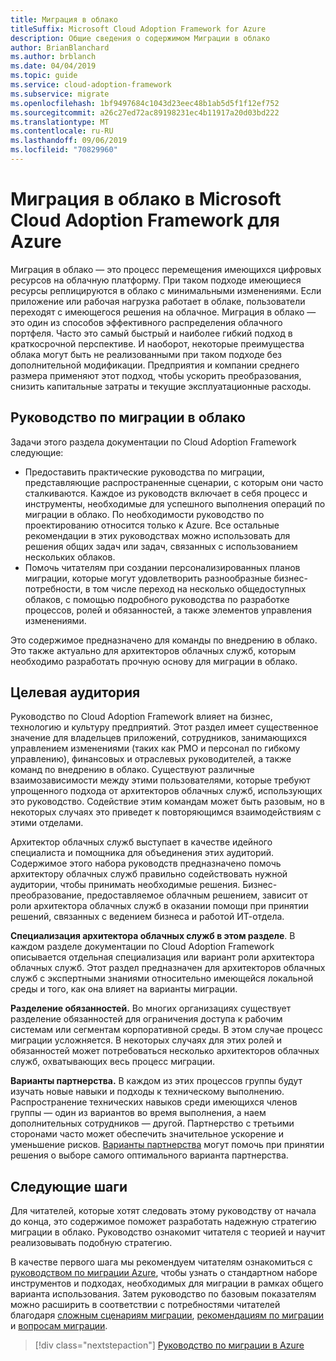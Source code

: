 ```yaml
---
title: Миграция в облако
titleSuffix: Microsoft Cloud Adoption Framework for Azure
description: Общие сведения о содержимом Миграции в облако
author: BrianBlanchard
ms.author: brblanch
ms.date: 04/04/2019
ms.topic: guide
ms.service: cloud-adoption-framework
ms.subservice: migrate
ms.openlocfilehash: 1bf9497684c1043d23eec48b1ab5d5f1f12ef752
ms.sourcegitcommit: a26c27ed72ac89198231ec4b11917a20d03bd222
ms.translationtype: MT
ms.contentlocale: ru-RU
ms.lasthandoff: 09/06/2019
ms.locfileid: "70829960"
---
```

# <a name="cloud-migration-in-the-microsoft-cloud-adoption-framework-for-azure"></a>Миграция в облако в Microsoft Cloud Adoption Framework для Azure

Миграция в облако — это процесс перемещения имеющихся цифровых ресурсов на облачную платформу. При таком подходе имеющиеся ресурсы реплицируются в облако с минимальными изменениями. Если приложение или рабочая нагрузка работает в облаке, пользователи переходят с имеющегося решения на облачное. Миграция в облако — это один из способов эффективного распределения облачного портфеля. Часто это самый быстрый и наиболее гибкий подход в краткосрочной перспективе. И наоборот, некоторые преимущества облака могут быть не реализованными при таком подходе без дополнительной модификации. Предприятия и компании среднего размера применяют этот подход, чтобы ускорить преобразования, снизить капитальные затраты и текущие эксплуатационные расходы.

## <a name="cloud-migration-guidance"></a>Руководство по миграции в облако

Задачи этого раздела документации по Cloud Adoption Framework следующие:

- Предоставить практические руководства по миграции, представляющие распространенные сценарии, с которым они часто сталкиваются. Каждое из руководств включает в себя процесс и инструменты, необходимые для успешного выполнения операций по миграции в облако. По необходимости руководство по проектированию относится только к Azure. Все остальные рекомендации в этих руководствах можно использовать для решения общих задач или задач, связанных с использованием нескольких облаков.
- Помочь читателям при создании персонализированных планов миграции, которые могут удовлетворить разнообразные бизнес-потребности, в том числе переход на несколько общедоступных облаков, с помощью подробного руководства по разработке процессов, ролей и обязанностей, а также элементов управления изменениями.

Это содержимое предназначено для команды по внедрению в облако. Это также актуально для архитекторов облачных служб, которым необходимо разработать прочную основу для миграции в облако.

## <a name="intended-audience"></a>Целевая аудитория

Руководство по Cloud Adoption Framework влияет на бизнес, технологию и культуру предприятий. Этот раздел имеет существенное значение для владельцев приложений, сотрудников, занимающихся управлением изменениями (таких как PMO и персонал по гибкому управлению), финансовых и отраслевых руководителей, а также команд по внедрению в облако. Существуют различные взаимозависимости между этими пользователями, которые требуют упрощенного подхода от архитекторов облачных служб, использующих это руководство. Содействие этим командам может быть разовым, но в некоторых случаях это приведет к повторяющимся взаимодействиям с этими отделами.

Архитектор облачных служб выступает в качестве идейного специалиста и помощника для объединения этих аудиторий. Содержимое этого набора руководств предназначено помочь архитектору облачных служб правильно содействовать нужной аудитории, чтобы принимать необходимые решения. Бизнес-преобразование, предоставляемое облачным решением, зависит от роли архитектора облачных служб в оказании помощи при принятии решений, связанных с ведением бизнеса и работой ИТ-отдела.

**Специализация архитектора облачных служб в этом разделе**. В каждом разделе документации по Cloud Adoption Framework описывается отдельная специализация или вариант роли архитектора облачных служб. Этот раздел предназначен для архитекторов облачных служб с экспертными знаниями относительно имеющейся локальной среды и того, как она влияет на варианты миграции.

**Разделение обязанностей.** Во многих организациях существует разделение обязанностей для ограничения доступа к рабочим системам или сегментам корпоративной среды. В этом случае процесс миграции усложняется. В некоторых случаях для этих ролей и обязанностей может потребоваться несколько архитекторов облачных служб, охватывающих весь процесс миграции.

**Варианты партнерства.** В каждом из этих процессов группы будут изучать новые навыки и подходы к техническому выполнению. Распространение технических навыков среди имеющихся членов группы — один из вариантов во время выполнения, а наем дополнительных сотрудников — другой. Партнерство с третьими сторонами часто может обеспечить значительное ускорение и уменьшение рисков. [Варианты партнерства](./migration-considerations/assess/partnership-options.md) могут помочь при принятии решения о выборе самого оптимального варианта партнерства.

## <a name="next-steps"></a>Следующие шаги

Для читателей, которые хотят следовать этому руководству от начала до конца, это содержимое поможет разработать надежную стратегию миграции в облако. Руководство ознакомит читателя с теорией и научит реализовывать подобную стратегию.

В качестве первого шага мы рекомендуем читателям ознакомиться с [руководством по миграции Azure](./azure-migration-guide/index.md), чтобы узнать о стандартном наборе инструментов и подходах, необходимых для миграции в рамках общего варианта использования. Затем руководство по базовым показателям можно расширить в соответствии с потребностями читателей благодаря [сложным сценариям миграции](./expanded-scope/index.md), [рекомендациям по миграции](./azure-best-practices/index.md) и [вопросам миграции](./migration-considerations/index.md).

> [!div class="nextstepaction"]
> [Руководство по миграции в Azure](./azure-migration-guide/index.md)

